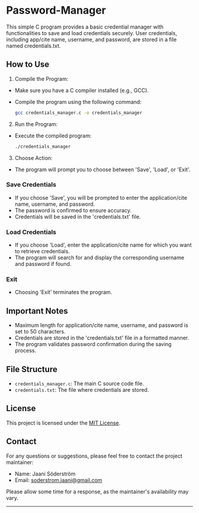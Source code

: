 # Password-Manager
This simple C program provides a basic credential manager with functionalities to save and load credentials securely. User credentials, including app/cite name, username, and password, are stored in a file named credentials.txt.

## How to Use
1. Compile the Program:
  - Make sure you have a C compiler installed (e.g., GCC).
  - Compile the program using the following command:

    ```bash
    gcc credentials_manager.c -o credentials_manager
    ```
2. Run the Program:
  - Execute the compiled program:
     ```bash
    ./credentials_manager
     ```
3. Choose Action:
 - The program will prompt you to choose between 'Save', 'Load', or 'Exit'.


### Save Credentials
-  If you choose 'Save', you will be prompted to enter the application/cite name, username, and password.
-  The password is confirmed to ensure accuracy.
-  Credentials will be saved in the 'credentials.txt' file.

### Load Credentials
-  If you choose 'Load', enter the application/cite name for which you want to retrieve credentials.
-  The program will search for and display the corresponding username and password if found.

### Exit 
-  Choosing 'Exit' terminates the program.

## Important Notes
-  Maximum length for application/cite name, username, and password is set to 50 characters.
-  Credentials are stored in the 'credentials.txt' file in a formatted manner.
-  The program validates password confirmation during the saving process.

## File Structure
- `credentials_manager.c`: The main C source code file.
- `credentials.txt`: The file where credentials are stored.
  
## License
This project is licensed under the [MIT License](https://opensource.org/license/mit/).

## Contact
For any questions or suggestions, please feel free to contact the project maintainer:

- Name: Jaani Söderström
- Email: soderstrom.jaani@gmail.com

Please allow some time for a response, as the maintainer's availability may vary.

---
